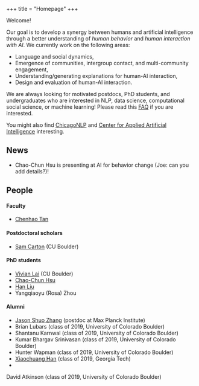 +++
title = "Homepage"
+++

Welcome!

Our goal is to develop a synergy between humans and artificial intelligence through a better understanding of _human behavior_ and _human interaction with AI_.
We currently work on the following areas:

* Language and social dynamics,
* Emergence of communities, intergroup contact, and multi-community engagement,
* Understanding/generating explanations for human-AI interaction,
* Design and evaluation of human-AI interaction.


We are always looking for motivated postdocs, PhD students, and undergraduates who are interested in NLP, data science, computational social science, or machine learning! Please read this [FAQ](https://chenhaot.com/faq.html) if you are interested. 

You might also find [ChicagoNLP](https://twitter.com/ChicagoNLP) and [Center for Applied Artificial Intelligence](https://www.chicagobooth.edu/research/center-for-applied-artificial-intelligence) interesting.


## News

* Chao-Chun Hsu is presenting at AI for behavior change (Joe: can you add details?)!

## People

#### Faculty

* [Chenhao Tan](https://chenhaot.com)

#### Postdoctoral scholars

* [Sam Carton](http://scarton.people.si.umich.edu/) (CU Boulder)

#### PhD students

* [Vivian Lai](https://vivlai.github.io/) (CU Boulder)
* [Chao-Chun Hsu](https://joe32140.github.io/)
* [Han Liu](https://mrsata.github.io/)
* Yangqiaoyu (Rosa) Zhou


#### Alumni

* [Jason Shuo Zhang](http://www.jasondarkblue.com/) (postdoc at Max Planck Institute)
* Brian Lubars (class of 2019, University of Colorado Boulder)
* Shantanu Karnwal (class of 2019, University of Colorado Boulder)
* Kumar Bhargav Srinivasan (class of 2019, University of Colorado Boulder)
* Hunter Wapman (class of 2019, University of Colorado Boulder)
* [Xiaochuang Han](https://xhan77.github.io/) (class of 2019, Georgia Tech)
* David Atkinson (class of 2019, University of Colorado Boulder)




